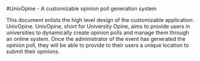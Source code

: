 #UnivOpine - A customizable opinion poll generation system
<!---
Markdown Cheatsheet - https://github.com/adam-p/markdown-here/wiki/Markdown-Cheatsheet
-->
This document enlists the high level design of the customizable application: UnivOpine.
UnivOpine, short for University Opine, aims to provide users in universities to dynamically create opinion polls and manage them through an online system. Once the administrator of the event has generated the opinion poll, they will be able to provide to their users a unique location to submit their opinions.